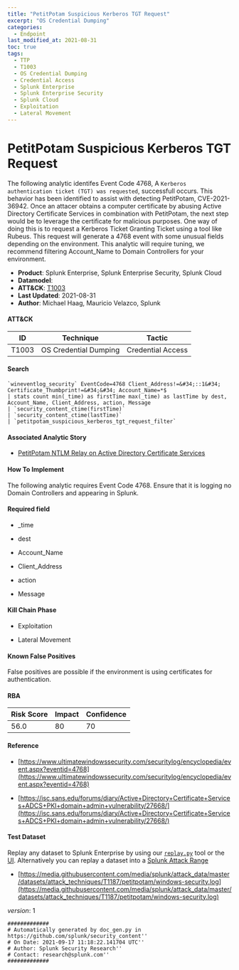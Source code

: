 ```yaml
---
title: "PetitPotam Suspicious Kerberos TGT Request"
excerpt: "OS Credential Dumping"
categories:
  - Endpoint
last_modified_at: 2021-08-31
toc: true
tags:
  - TTP
  - T1003
  - OS Credential Dumping
  - Credential Access
  - Splunk Enterprise
  - Splunk Enterprise Security
  - Splunk Cloud
  - Exploitation
  - Lateral Movement
---
```


# PetitPotam Suspicious Kerberos TGT Request

The following analytic identifes Event Code 4768, A `Kerberos authentication ticket (TGT) was requested`, successfull occurs. This behavior has been identified to assist with detecting PetitPotam, CVE-2021-36942. Once an attacer obtains a computer certificate by abusing Active Directory Certificate Services in combination with PetitPotam, the next step would be to leverage the certificate for malicious purposes. One way of doing this is to request a Kerberos Ticket Granting Ticket using a tool like Rubeus. This request will generate a 4768 event with some unusual fields depending on the environment. This analytic will require tuning, we recommend filtering Account_Name to Domain Controllers for your environment.

- **Product**: Splunk Enterprise, Splunk Enterprise Security, Splunk Cloud
- **Datamodel**:
- **ATT&CK**: [T1003](https://attack.mitre.org/techniques/T1003/)
- **Last Updated**: 2021-08-31
- **Author**: Michael Haag, Mauricio Velazco, Splunk


#### ATT&CK

| ID          | Technique   | Tactic       |
| ----------- | ----------- |--------------|
| T1003 | OS Credential Dumping | Credential Access |


#### Search

```
`wineventlog_security` EventCode=4768 Client_Address!=&#34;::1&#34; Certificate_Thumbprint!=&#34;&#34; Account_Name=*$ 
| stats count min(_time) as firstTime max(_time) as lastTime by dest, Account_Name, Client_Address, action, Message 
| `security_content_ctime(firstTime)` 
| `security_content_ctime(lastTime)` 
| `petitpotam_suspicious_kerberos_tgt_request_filter`
```

#### Associated Analytic Story

* [PetitPotam NTLM Relay on Active Directory Certificate Services](_stories/petitpotam_ntlm_relay_on_active_directory_certificate_services)


#### How To Implement
The following analytic requires Event Code 4768. Ensure that it is logging no Domain Controllers and appearing in Splunk.

#### Required field

* _time

* dest

* Account_Name

* Client_Address

* action

* Message


#### Kill Chain Phase

* Exploitation

* Lateral Movement


#### Known False Positives
False positives are possible if the environment is using certificates for authentication.



#### RBA

| Risk Score  | Impact      | Confidence   |
| ----------- | ----------- |--------------|
| 56.0 | 80 | 70 |



#### Reference


* [https://www.ultimatewindowssecurity.com/securitylog/encyclopedia/event.aspx?eventid=4768](https://www.ultimatewindowssecurity.com/securitylog/encyclopedia/event.aspx?eventid=4768)

* [https://isc.sans.edu/forums/diary/Active+Directory+Certificate+Services+ADCS+PKI+domain+admin+vulnerability/27668/](https://isc.sans.edu/forums/diary/Active+Directory+Certificate+Services+ADCS+PKI+domain+admin+vulnerability/27668/)



#### Test Dataset
Replay any dataset to Splunk Enterprise by using our [`replay.py`](https://github.com/splunk/attack_data#using-replaypy) tool or the [UI](https://github.com/splunk/attack_data#using-ui).
Alternatively you can replay a dataset into a [Splunk Attack Range](https://github.com/splunk/attack_range#replay-dumps-into-attack-range-splunk-server)


* [https://media.githubusercontent.com/media/splunk/attack_data/master/datasets/attack_techniques/T1187/petitpotam/windows-security.log](https://media.githubusercontent.com/media/splunk/attack_data/master/datasets/attack_techniques/T1187/petitpotam/windows-security.log)


_version_: 1

```
#############
# Automatically generated by doc_gen.py in https://github.com/splunk/security_content''
# On Date: 2021-09-17 11:18:22.141704 UTC''
# Author: Splunk Security Research''
# Contact: research@splunk.com''
#############
```